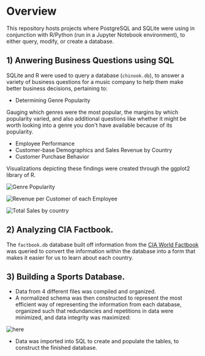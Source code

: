# Overview
This repository hosts projects where PostgreSQL and SQLite were using in conjunction with R/Python (run in a Jupyter Notebook environment), to either query, modify, or create a database.


## 1) Anwering Business Questions using SQL
SQLite and R were used to query a database (`chinook.db`), to answer a variety of business questions for a music company to help them make better business decisions, pertaining to:

- Determining Genre Popularity

Gauging which genres were the most popular, the margins by which popularity varied, and also additional questions like whether it might be worth looking into a genre you don't have available because of its popularity.

- Employee Performance
- Customer-base Demographics and Sales Revenue by Country
- Customer Purchase Behavior

Visualizations depicting these findings were created through the ggplot2 library of R.

![Genre Popularity](https://i.gyazo.com/47c2534fa48a10c1a3efaa9ac06e2eaa.png)

![Revenue per Customer of each Employee](https://i.gyazo.com/e76f35b2b7e725a2f86ddf8e4b6f5ca5.png)

![Total Sales by country](https://i.gyazo.com/e81231d3210b9732f1e0bbd64826b6f9.png)

 
## 2) Analyzing CIA Factbook.

The `factbook.db` database built off information from the [CIA World Factbook](https://www.cia.gov/library/publications/the-world-factbook/) was queried to convert the information within the database into a form that makes it easier for us to learn about each country.

## 3) Building a Sports Database.

- Data from 4 different files was compiled and organized.
- A normalized schema was then constructed to represent the most efficient way of representing the information from each database, organized such that redundancies and repetitions in data were minimized, and data integrity was maximized:

![here](https://i.gyazo.com/869320f0dbe2516b3d465827733ad724.png)

- Data was imported into SQL to create and populate the tables, to construct the finished database.
